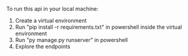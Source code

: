 To run this api in your local machine:

1. Create a virtual environment
2. Run "pip install -r requirements.txt" in powershell inside the virtual environment
3. Run "py manage.py runserver" in powershell
4. Explore the endpoints
